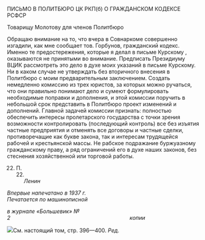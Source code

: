 ПИСЬМО В ПОЛИТБЮРО ЦК РКП(б) О ГРАЖДАНСКОМ КОДЕКСЕ РСФСР

Товарищу Молотову для членов Политбюро

Обращаю внимание на то, что вчера в Совнаркоме совершенно изгадили, как мне со­общает тов. Горбунов, гражданский кодекс. Именно те предостережения, которые я де­лал в письме Курскому , оказываются не принятыми во внимание. Предписать Прези­диуму ВЦИК рассмотреть это дело в духе моих указаний в письме Курскому. Ни в ка­ком случае не утверждать без вторичного внесения в Политбюро с моим предваритель­ным заключением. Создать немедленно комиссию из трех юристов, за которых можно ручаться, что они правильно понимают дело и сумеют формулировать необходимые поправки и дополнения, и этой комиссии поручить в небольшой срок представить в Политбюро проект изменений и дополнений. Главной задачей комиссии признать: пол­ностью обеспечить интересы пролетарского государства с точки зрения возможности контролировать (последующий контроль) все без изъятия частные предприятия и отме­нять все договоры и частные сделки, противоречащие как букве закона, так и интере­сам трудящейся рабочей и крестьянской массы. Не рабское подражание буржуазному гражданскому праву, а ряд ограничений его в духе наших законов, без стеснения хозяй­ственной или торговой работы.

22. П. 22.                                                                                                                         _Ленин_

_Впервые напечатано в 1937 г.                                                        Печатается по машинописной_

_в журнале «Большевик» № 2                                                                               копии_

![](file:///C:/Users/bot32/AppData/Local/Temp/msohtmlclip1/01/clip_image001.png)См. настоящий том, стр. 396—400. _Ред._